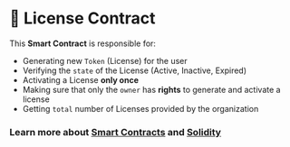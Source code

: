 # 📝 License Contract

This <b>Smart Contract</b> is responsible for:
- Generating new ```Token``` (License) for the user
- Verifying the ```state``` of the License (Active, Inactive, Expired)
- Activating a License <b>only once</b>
- Making sure that only the ```owner``` has <b>rights</b> to generate and activate a license 
- Getting ```total``` number of Licenses provided by the organization

### Learn more about [Smart Contracts](https://www.ibm.com/in-en/topics/smart-contracts#:~:text=Smart%20contracts%20are%20simply%20programs,intermediary's%20involvement%20or%20time%20loss.) and [Solidity](https://soliditylang.org/)

